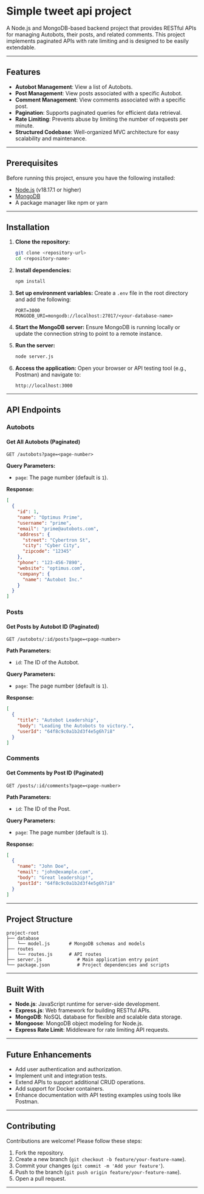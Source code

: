 # Simple tweet api project

A Node.js and MongoDB-based backend project that provides RESTful APIs for managing Autobots, their posts, and related comments. This project implements paginated APIs with rate limiting and is designed to be easily extendable.

---

## Features

- **Autobot Management**: View a list of Autobots.
- **Post Management**: View posts associated with a specific Autobot.
- **Comment Management**: View comments associated with a specific post.
- **Pagination**: Supports paginated queries for efficient data retrieval.
- **Rate Limiting**: Prevents abuse by limiting the number of requests per minute.
- **Structured Codebase**: Well-organized MVC architecture for easy scalability and maintenance.

---

## Prerequisites

Before running this project, ensure you have the following installed:

- [Node.js](https://nodejs.org/) (v18.17.1 or higher)
- [MongoDB](https://www.mongodb.com/)
- A package manager like npm or yarn

---

## Installation

1. **Clone the repository:**
   ```bash
   git clone <repository-url>
   cd <repository-name>
   ```

2. **Install dependencies:**
   ```bash
   npm install
   ```

3. **Set up environment variables:**
   Create a `.env` file in the root directory and add the following:
   ```env
   PORT=3000
   MONGODB_URI=mongodb://localhost:27017/<your-database-name>
   ```

4. **Start the MongoDB server:**
   Ensure MongoDB is running locally or update the connection string to point to a remote instance.

5. **Run the server:**
   ```bash
   node server.js
   ```

6. **Access the application:**
   Open your browser or API testing tool (e.g., Postman) and navigate to:
   ```
   http://localhost:3000
   ```

---

## API Endpoints

### Autobots

#### Get All Autobots (Paginated)
```http
GET /autobots?page=<page-number>
```
**Query Parameters:**
- `page`: The page number (default is `1`).

**Response:**
```json
[
  {
    "id": 1,
    "name": "Optimus Prime",
    "username": "prime",
    "email": "prime@autobots.com",
    "address": {
      "street": "Cybertron St",
      "city": "Cyber City",
      "zipcode": "12345"
    },
    "phone": "123-456-7890",
    "website": "optimus.com",
    "company": {
      "name": "Autobot Inc."
    }
  }
]
```

### Posts

#### Get Posts by Autobot ID (Paginated)
```http
GET /autobots/:id/posts?page=<page-number>
```
**Path Parameters:**
- `id`: The ID of the Autobot.

**Query Parameters:**
- `page`: The page number (default is `1`).

**Response:**
```json
[
  {
    "title": "Autobot Leadership",
    "body": "Leading the Autobots to victory.",
    "userId": "64f8c9c0a1b2d3f4e5g6h7i8"
  }
]
```

### Comments

#### Get Comments by Post ID (Paginated)
```http
GET /posts/:id/comments?page=<page-number>
```
**Path Parameters:**
- `id`: The ID of the Post.

**Query Parameters:**
- `page`: The page number (default is `1`).

**Response:**
```json
[
  {
    "name": "John Doe",
    "email": "john@example.com",
    "body": "Great leadership!",
    "postId": "64f8c9c0a1b2d3f4e5g6h7i8"
  }
]
```

---

## Project Structure

```
project-root
├── database
│   └── model.js       # MongoDB schemas and models
├── routes
│   └── routes.js      # API routes
├── server.js             # Main application entry point
└── package.json          # Project dependencies and scripts
```

---

## Built With

- **Node.js**: JavaScript runtime for server-side development.
- **Express.js**: Web framework for building RESTful APIs.
- **MongoDB**: NoSQL database for flexible and scalable data storage.
- **Mongoose**: MongoDB object modeling for Node.js.
- **Express Rate Limit**: Middleware for rate limiting API requests.

---

## Future Enhancements

- Add user authentication and authorization.
- Implement unit and integration tests.
- Extend APIs to support additional CRUD operations.
- Add support for Docker containers.
- Enhance documentation with API testing examples using tools like Postman.

---

## Contributing

Contributions are welcome! Please follow these steps:

1. Fork the repository.
2. Create a new branch (`git checkout -b feature/your-feature-name`).
3. Commit your changes (`git commit -m 'Add your feature'`).
4. Push to the branch (`git push origin feature/your-feature-name`).
5. Open a pull request.

---


